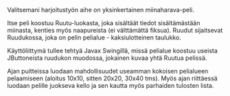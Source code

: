 Valitsemani harjoitustyön aihe on yksinkertainen miinaharava-peli.

Itse peli koostuu Ruutu-luokasta, joka sisältäät tiedot sisältämästään miinasta, kenties myös naapureista (ei välttämättä fiksua). Ruudut sijaitsevat Ruudukossa, joka on pelin pelialue - kaksiulotteinen taulukko.

Käyttöliittymä tullee tehtyä Javax Swingillä, missä pelialue koostuu useista JButtoneista ruudukon muodossa, jokainen kuvaa yhtä Ruutua pelissä.

Ajan puitteissa luodaan mahdollisuudet useamman kokoisen pelialueen pelaamiseen (aloitus 10x10, sitten 20x20, 30x40 tms). Myös ajan riittäessä luodaan pelille juokseva kello ja sen kautta myös parhaiden tulosten lista.

